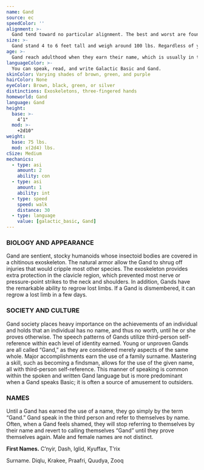 ```yaml
---
name: Gand
source: ec
speedColor: ''
alignment: >-
  Gand tend toward no particular alignment. The best and worst are found among them.
size: >-
  Gand stand 4 to 6 feet tall and weigh around 100 lbs. Regardless of your position in that range, your size is Medium.
age: >-
  Gand reach adulthood when they earn their name, which is usually in their teens, and live to be about 70 on average.
languageColor: >-
  You can speak, read, and write Galactic Basic and Gand. 
skinColor: Varying shades of brown, green, and purple
hairColor: None
eyeColor: Brown, black, green, or silver
distinctions: Exoskeletons, three-fingered hands
homeworld: Gand
language: Gand
height:
  base: >-
    4’1"
  mod: >-
    +2d10"
weight:
  base: 75 lbs.
  mod: x(2d4) lbs.
cSize: Medium
mechanics:
  - type: asi
    amount: 2
    ability: con
  - type: asi
    amount: 1
    ability: int
  - type: speed
    speed: walk
    distance: 30
  - type: language
    value: [galactic_basic, Gand]
---
```

### BIOLOGY AND APPEARANCE
Gand are sentient, stocky humanoids whose insectoid bodies are covered in a chitinous exoskeleton. The natural armor allow the Gand to shrug off injuries that would cripple most other species. The exoskeleton provides extra protection in the clavicle region, which prevented most nerve or pressure-point strikes to the neck and shoulders. In addition, Gands have the remarkable ability to regrow lost limbs. If a Gand is dismembered, it can regrow a lost limb in a few days.

### SOCIETY AND CULTURE
Gand society places heavy importance on the achievements of an individual and holds that an individual has no name, and thus no worth, until he or she proves otherwise. The speech patterns of Gands utilize third-person self-reference within each level of identity earned. Young or unproven Gands are all called “Gand,” as they are considered merely aspects of the same whole. Major accomplishments earn the use of a family surname. Mastering a skill, such as becoming a findsman, allows for the use of the given name, all with third-person self-reference. This manner of speaking is common within the spoken and written Gand language but is more predominant when a Gand speaks Basic; it is often a source of amusement to outsiders.

### NAMES
Until a Gand has earned the use of a name, they go simply by the term “Gand.” Gand speak in the third person and refer to themselves by name. Often, when a Gand feels shamed, they will stop referring to themselves by their name and revert to calling themselves “Gand” until they prove themselves again. Male and female names are not distinct.

__First Names.__ C’nyir, Dash, Iglid, Kyuffax, T’rix

Surname. Diqlu, Krakee, Praafri, Quudya, Zooq



    
